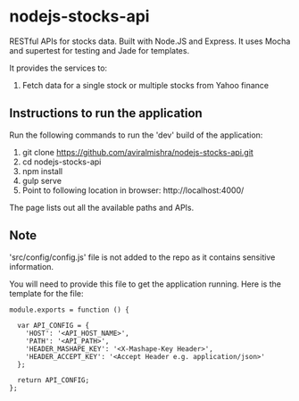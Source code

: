 # nodejs-stocks-api
RESTful APIs for stocks data. Built with Node.JS and Express. It uses Mocha and supertest for testing and Jade for templates.

It provides the services to:

1. Fetch data for a single stock or multiple stocks from Yahoo finance

## Instructions to run the application

Run the following commands to run the 'dev' build of the application:

1. git clone https://github.com/aviralmishra/nodejs-stocks-api.git
2. cd nodejs-stocks-api
3. npm install
4. gulp serve
5. Point to following location in browser: http://localhost:4000/

The page lists out all the available paths and APIs.

## Note

'src/config/config.js' file is not added to the repo as it contains sensitive information.

You will need to provide this file to get the application running. Here is the template for the file:

```
module.exports = function () {

  var API_CONFIG = {
    'HOST': '<API_HOST_NAME>',
    'PATH': '<API_PATH>',
    'HEADER_MASHAPE_KEY': '<X-Mashape-Key Header>',
    'HEADER_ACCEPT_KEY': '<Accept Header e.g. application/json>'
  };

  return API_CONFIG;
};
```
